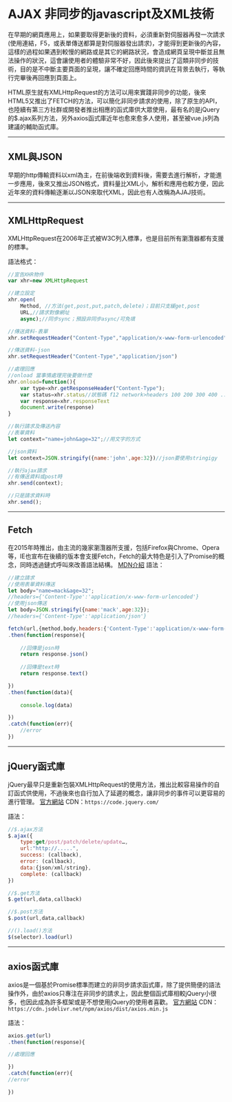 <!-- 打開 readme： ctrl+k 放開 v  -->
# AJAX 非同步的javascript及XML技術
在早期的網頁應用上，如果要取得更新後的資料，必須重新對伺服器再發一次請求(使用連結，F5，或表單傳送都算是對伺服器發出請求)，才能得到更新後的內容，這樣的過程如果遇到較慢的網路或是其它的網路狀況，會造成網頁呈現中斷並且無法操作的狀況，這會讓使用者的體驗非常不好，因此後來提出了這類非同步的技術，目的是不中斷主要頁面的呈現，讓不確定回應時間的資訊在背景去執行，等執行完畢後再回應到頁面上。

HTML原生就有XMLHttpRequest的方法可以用來實踐非同步的功能，後來HTML5又推出了FETCH的方法，可以簡化非同步請求的使用，除了原生的API，也陸續有第三方社群或開發者推出相應的函式庫供大眾使用，最有名的是jQuery的$.ajax系列方法，另外axios函式庫近年也愈來愈多人使用，甚至被vue.js列為建議的輔助函式庫。

---

## XML與JSON
早期的http傳輸資料以xml為主，在前後端收到資料後，需要去進行解析，才能進一步應用，後來又推出JSON格式，資料量比XML小，解析和應用也較方便，因此近年來的資料傳輸逐漸以JSON來取代XML，因此也有人改稱為AJAJ技術。

---

## XMLHttpRequest
XMLHttpRequest在2006年正式被W3C列入標準，也是目前所有瀏灠器都有支援的標準。

語法格式：
```javascript
//宣告XHR物件
var xhr=new XMLHttpRequest

//建立設定
xhr.open(
    Method, //方法(get,post,put,patch,delete)；目前只支緩get,post
    URL,//請求對像網址
    async);//同步sync；預設非同步async/可免填

//傳送資料-表單
xhr.setRequestHeader("Content-Type","application/x-www-form-urlencoded")

//傳送資料-json
xhr.setRequestHeader("Content-Type","application/json")

//處理回應
//onload 當事情處理完後要做什麼
xhr.onload=function(){  
    var type=xhr.getResponseHeader("Content-Type");
    var status=xhr.status//狀態碼 f12 network>headers 100 200 300 400 ...
    var response=xhr.responseText
    document.write(response)
}

//執行請求及傳送內容
//表單資料
let context="name=john&age=32";//用文字的方式

//json資料
let context=JSON.stringify({name:'john',age:32})//json要使用stringigy

//執行ajax請求
//有傳送資料或post時
xhr.send(context);

//只是請求資料時
xhr.send();

```
---

## Fetch
在2015年時推出，由主流的幾家瀏灠器所支援，包括Firefox與Chrome、Opera等，IE也宣布在後續的版本會支援Fetch，Fetch的最大特色是引入了Promise的概念，同時透過鏈式呼叫來改善語法結構。
[MDN介紹](https://developer.mozilla.org/zh-TW/docs/Web/API/Fetch_API)
語法：
```javascript
//建立請求
//使用表單資料傳送
let body="name=mack&age=32";
//headers={'Content-Type':'application/x-www-form-urlencoded'}
//使用json傳送
let body=JSON.stringify({name:'mack',age:32});
//headers={'Content-Type':'application/json'}

fetch(url,{method,body,headers:{'Content-Type':'application/x-www-form-urlencoded'}})
.then(function(response){
    
    //回傳是josn時
    return response.json()
    
    //回傳是text時
    return response.text()

})
.then(function(data){ 
	
    console.log(data)

})
.catch(function(err){
    //error
})

```
---

## jQuery函式庫
jQuery最早只是重新包裝XMLHttpRequest的使用方法，推出比較容易操作的自訂函式供使用，不過後來也自行加入了延遲的概念，讓非同步的事件可以更容易的進行管理。
[官方網站](https://jquery.com/)
CDN：`https://code.jquery.com/`

語法：
```javascript
//$.ajax方法
$.ajax({
    type:get/post/patch/delete/update…,
    url:"http://.....",
    success: (callback),
    error: (callback),
    data:{json/xml/string},
    complete: (callback)
})

//$.get方法
$.get(url,data,callback)

//$.post方法
$.post(url,data,callback)

//().load()方法
$(selector).load(url)

```
---

## axios函式庫
axios是一個基於Promise標準而建立的非同步請求函式庫，除了提供簡便的語法操作外，由於axios只專注在非同步的請求上，因此整個函式庫相較jQuery小很多，也因此成為許多框架或是不想使用jQuery的使用者喜歡。
[官方網站](https://axios-http.com/docs/intro)
CDN：`https://cdn.jsdelivr.net/npm/axios/dist/axios.min.js`

語法：
```javascript
axios.get(url)
.then(function(response){

//處理回應

})
.catch(function(err){
//error

})

```

